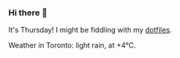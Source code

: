 ### Hi there :wave:

It's Thursday! I might be fiddling with my [dotfiles](https://github.com/bewuethr/dotfiles).

Weather in Toronto: light rain, at +4°C.
